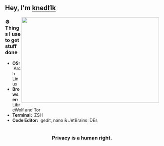 ## Hey, I'm [knedl1k](https://github.com/knedl1k/)

<img align="right" height="280" width="450" alt="" src="https://raw.githubusercontent.com/snipe/animated-gifs/master/Techy/unecessary-automation.gif" />

### ⚙️ Things I use to get stuff done

- <b>OS:</b> &nbsp;Arch Linux
- <b>Browser: </b> &nbsp; LibreWolf and Tor
- <b>Terminal: </b> &nbsp;ZSH 
- <b>Code Editor:</b> &nbsp;gedit, nano & JetBrains IDEs

</details>

#

<div align="center">

### Privacy is a human right.
</div>
